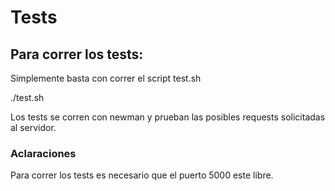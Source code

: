 # Tests
## Para correr los tests:
Simplemente basta con correr el script test.sh

./test.sh

Los tests se corren con newman y prueban las posibles requests solicitadas al servidor.

### Aclaraciones
Para correr los tests es necesario que el puerto 5000 este libre.

